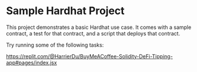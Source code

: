 # Sample Hardhat Project

This project demonstrates a basic Hardhat use case. It comes with a sample contract, a test for that contract, and a script that deploys that contract.

Try running some of the following tasks:

https://replit.com/@HarrierDu/BuyMeACoffee-Solidity-DeFi-Tipping-app#pages/index.jsx
